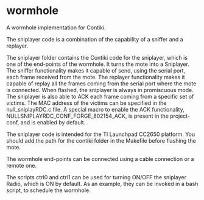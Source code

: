 # wormhole
A wormhole implementation for Contiki.

The sniplayer code is a combination of the capability of a sniffer and a replayer. 

The sniplayer folder contains the Contiki code for the sniplayer, which is one of the end-points of the wormhole. It turns the mote into a Sniplayer. The sniffer functionality makes it capable of send, using the serial port, each frame received from the mote. The replayer functionality makes it capable of replay all the frames coming from the serial port where the mote is connected. When flashed, the sniplayer is always in promiscuous mode. The sniplayer is also able to ACK each frame coming from a specific set of victims. The MAC address of the victims can be specified in the null_sniplayRDC.c file. A special macro to enable the ACK functionality, NULLSNIPLAYRDC_CONF_FORGE_802154_ACK, is present in the project-conf, and is enabled by default.

The sniplayer code is intended for the TI Launchpad CC2650 platform. You should add the path for the contiki folder in the Makefile before flashing the mote.

The wormhole end-points can be connected using a cable connection or a remote one.

The scripts ctrl0 and ctrl1 can be used for turning ON/OFF the sniplayer Radio, which is ON by default. As an example, they can be invoked in a bash script, to schedule the wormhole.
